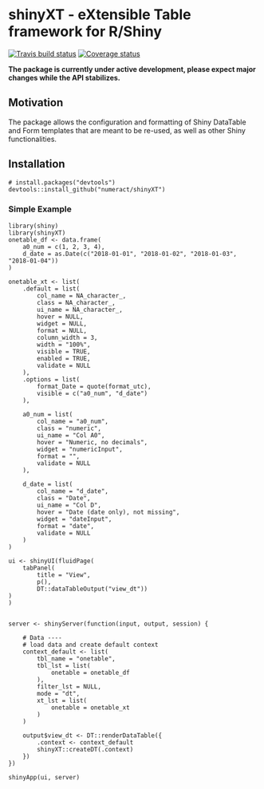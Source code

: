 # shinyXT - eXtensible Table framework for R/Shiny
[![Travis build status](https://travis-ci.org/numeract/shinyXT.svg?branch=master)](https://travis-ci.org/numeract/shinyXT)
[![Coverage status](https://codecov.io/gh/numeract/shinyXT/branch/master/graph/badge.svg)](https://codecov.io/github/numeract/shinyXT?branch=master)

**The package is currently under active development, please expect major 
changes while the API stabilizes.**

## Motivation

The package allows the configuration and formatting of Shiny DataTable and Form 
templates that are meant to be re-used, as well as other Shiny functionalities.


## Installation

```
# install.packages("devtools")
devtools::install_github("numeract/shinyXT")
```

### Simple Example

```
library(shiny)
library(shinyXT)
onetable_df <- data.frame(
    a0_num = c(1, 2, 3, 4),
    d_date = as.Date(c("2018-01-01", "2018-01-02", "2018-01-03", "2018-01-04"))
)

onetable_xt <- list(
    .default = list(
        col_name = NA_character_,
        class = NA_character_,
        ui_name = NA_character_,
        hover = NULL,
        widget = NULL,
        format = NULL,
        column_width = 3,  
        width = "100%",     
        visible = TRUE,
        enabled = TRUE,
        validate = NULL
    ),
    .options = list(
        format_Date = quote(format_utc),
        visible = c("a0_num", "d_date")
    ),
    
    a0_num = list(
        col_name = "a0_num",
        class = "numeric",
        ui_name = "Col A0",
        hover = "Numeric, no decimals",
        widget = "numericInput",
        format = "",
        validate = NULL
    ),
    
    d_date = list(
        col_name = "d_date",
        class = "Date",
        ui_name = "Col D",
        hover = "Date (date only), not missing",
        widget = "dateInput",
        format = "date",
        validate = NULL
    )
)

ui <- shinyUI(fluidPage( 
    tabPanel(
        title = "View",
        p(),
        DT::dataTableOutput("view_dt"))
)
)


server <- shinyServer(function(input, output, session) {
    
    # Data ----
    # load data and create default context
    context_default <- list(
        tbl_name = "onetable",
        tbl_lst = list(
            onetable = onetable_df
        ),
        filter_lst = NULL,
        mode = "dt",
        xt_lst = list(
            onetable = onetable_xt
        )
    )

    output$view_dt <- DT::renderDataTable({
        .context <- context_default
        shinyXT::createDT(.context)
    })
})

shinyApp(ui, server)
```
